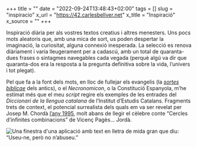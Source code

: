 +++
title = ""
date = "2022-09-24T13:48:43+02:00"
tags = []
slug = "inspiracio"
x_url = "https://42.carlesbellver.net"
x_title = "Inspiració"
x_source = ""
+++

Inspiració diària per als vostres textos creatius i altres menesters. Uns pocs mots aleatoris que, amb una mica de sort, us poden despertar la imaginació, la curiositat, alguna connexió inesperada. La selecció es renova diàriament i varia lleugerament per a cadascú, amb un total de quaranta-dues frases o sintagmes navegables cada vegada (perquè algú va dir que quaranta-dos era la resposta a la pregunta definitiva sobre la vida, l’univers i tot plegat).

Pel que fa a la font dels mots, en lloc de fullejar els evangelis (la [*sortes biblicae*](/2017/09/24/la-loteria-sagrada.html) dels antics), o el *Necronomicon*, o la Constitució Espanyola, m’he estimat més que el meu *script* regire els exemples de les entrades del *Diccionari de la llengua catalana* de l’Institut d’Estudis Catalans. Fragments trets de context, el potencial surrealista dels quals em va ser revelat per Josep M. Chordà [l’any 1995](/cpe/1995/fabra/), molt abans de llegir el cèlebre conte “Cercles d’infinites combinacions” de Vicenç Pagès… Jordà.

<img src="http://42.carlesbellver.net/img/preview.png" alt="Una finestra d'una aplicació amb text en lletra de mida gran que diu: “Useu-ne, però no n’abuseu.”">
